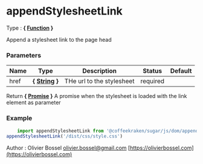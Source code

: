 # appendStylesheetLink

<!-- @namespace: sugar.js.dom.appendStylesheetLink -->

Type : **{ [Function](https://developer.mozilla.org/fr/docs/Web/JavaScript/Reference/Objets_globaux/Function) }**


Append a stylesheet link to the page head



### Parameters
Name  |  Type  |  Description  |  Status  |  Default
------------  |  ------------  |  ------------  |  ------------  |  ------------
href  |  **{ [String](https://developer.mozilla.org/fr/docs/Web/JavaScript/Reference/Objets_globaux/String) }**  |  THe url to the stylesheet  |  required  |

Return **{ [Promise](https://developer.mozilla.org/fr/docs/Web/JavaScript/Reference/Objets_globaux/Promise) }** A promise when the stylesheet is loaded with the link element as parameter

### Example
```js
	import appendStylesheetLink from '@coffeekraken/sugar/js/dom/appendStylesheetLink'
appendStylesheetLink('/dist/css/style.css')
```
Author : Olivier Bossel [olivier.bossel@gmail.com](mailto:olivier.bossel@gmail.com) [https://olivierbossel.com](https://olivierbossel.com)